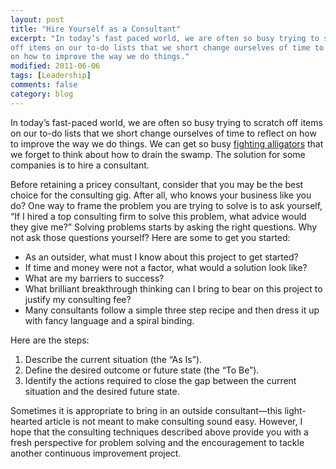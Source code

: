 ```yaml
---
layout: post
title: "Hire Yourself as a Consultant"
excerpt: "In today’s fast paced world, we are often so busy trying to scratch
off items on our to-do lists that we short change ourselves of time to reflect
on how to improve the way we do things."
modified: 2011-06-06
tags: [Leadership]
comments: false
category: blog
---
```


In today’s fast-paced world, we are often so busy trying to scratch off items
on our to-do lists that we short change ourselves of time to reflect on how to
improve the way we do things. We can get so busy [fighting alligators](/blog/alligator-fighting/)
that we forget to think about how to drain the swamp. The solution for some
companies is to hire a consultant.

Before retaining a pricey consultant, consider that you may be the best choice
for the consulting gig. After all, who knows your business like you do? One way
to frame the problem you are trying to solve is to ask yourself, “If I hired
a top consulting firm to solve this problem, what advice would they give me?”
Solving problems starts by asking the right questions. Why not ask those
questions yourself? Here are some to get you started:

* As an outsider, what must I know about this project to get started?  
* If time and money were not a factor, what would a solution look like?  
* What are my barriers to success?  
* What brilliant breakthrough thinking can I bring to bear on this project to
justify my consulting fee?  
* Many consultants follow a simple three step recipe and then dress it up with
fancy language and a spiral binding.  

Here are the steps:

1. Describe the current situation (the “As Is”).  
2. Define the desired outcome or future state (the “To Be”).  
3. Identify the actions required to close the gap between the current situation
and the desired future state.  

Sometimes it is appropriate to bring in an outside consultant—this
light-hearted article is not meant to make consulting sound easy. However, I
hope that the consulting techniques described above provide you with a fresh
perspective for problem solving and the encouragement to tackle another
continuous improvement project.
